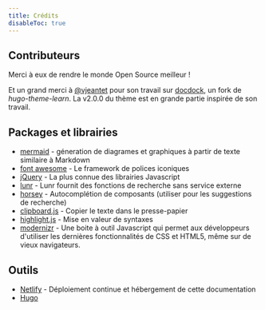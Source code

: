 ```yaml
---
title: Crédits
disableToc: true
---
```


## Contributeurs

Merci à eux <i class="fas fa-heart"></i> de rendre le monde Open Source meilleur  !

Et un grand merci à [@vjeantet](https://github.com/vjeantet) pour son travail sur [docdock](https://github.com/vjeantet/hugo-theme-docdock), un fork de _hugo-theme-learn_. La v2.0.0 du thème est en grande partie inspirée de son travail.

## Packages et librairies
* [mermaid](https://knsv.github.io/mermaid) - géneration de diagrames et graphiques à partir de texte similaire à Markdown
* [font awesome](http://fontawesome.io/) - Le framework de polices iconiques
* [jQuery](https://jquery.com) - La plus connue des librairies Javascript
* [lunr](https://lunrjs.com) - Lunr fournit des fonctions de recherche sans service externe
* [horsey](https://bevacqua.github.io/horsey/) - Autocomplétion de composants (utiliser pour les suggestions de recherche)
* [clipboard.js](https://zenorocha.github.io/clipboard.js) - Copier le texte dans le presse-papier
* [highlight.js](https://highlightjs.org) - Mise en valeur de syntaxes
* [modernizr](https://modernizr.com) - Une boite à outil Javascript qui permet aux développeurs d'utiliser les dernières fonctionnalités de CSS et HTML5, même sur de vieux navigateurs.

## Outils

* [Netlify](https://www.netlify.com) - Déploiement continue et hébergement de cette documentation
* [Hugo](https://gohugo.io/)
